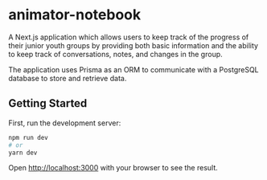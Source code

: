 # animator-notebook

A Next.js application which allows users to keep track of the progress of their junior youth groups by providing both basic information and the ability to keep track of conversations, notes, and changes in the group. 

The application uses Prisma as an ORM to communicate with a PostgreSQL database to store and retrieve data. 

## Getting Started

First, run the development server:

```bash
npm run dev
# or
yarn dev
```

Open [http://localhost:3000](http://localhost:3000) with your browser to see the result.
